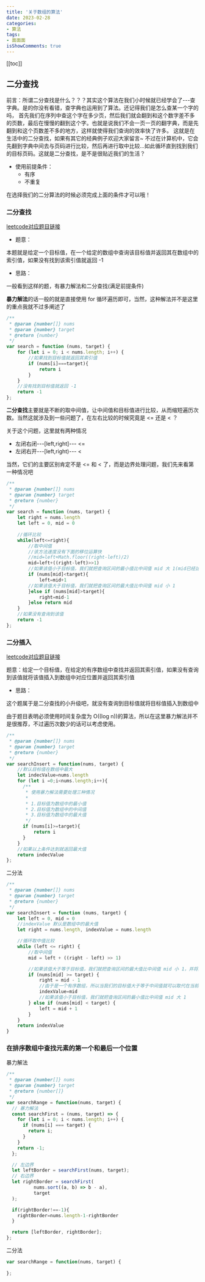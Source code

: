 ```yaml
---
title: '关于数组的算法'
date: 2023-02-28
categories:
- 算法
tags:
- 面面面
isShowComments: true
---
```


[[toc]]

## 二分查找

前言：所谓二分查找是什么？？？其实这个算法在我们小时候就已经学会了---查字典。是的你没有看错，查字典也运用到了算法。还记得我们是怎么查某一个字的吗，
首先我们在序列中查这个字在多少页，然后我们就会翻到和这个数字差不多的页数，最后在慢慢的翻到这个字。也就是说我们不会一页一页的翻字典，而是先翻到和这个页数差不多的地方，这样就使得我们查询的效率快了许多。
这就是在生活中的二分查找，如果有其它的经典例子欢迎大家留言~
不过在计算机中，它会先翻到字典中间去与页码进行比较，然后再进行取中比较...如此循环直到找到我们的目标页码。这就是二分查找，是不是很贴近我们的生活？

* 使用前提条件：
  * 有序
  * 不重复

在选择我们的二分算法的时候必须完成上面的条件才可以哦！

### 二分查找

[leetcode对应题目链接](https://leetcode.cn/problems/binary-search/)

* 题意：

本题就是给定一个目标值，在一个给定的数组中查询该目标值并返回其在数组中的索引值，如果没有找到该索引值就返回 -1

* 思路：

一般看到这样的题，有暴力解法和二分查找(满足前提条件)

**暴力解法**的话一般的就是直接使用 for 循环遍历即可，当然，这种解法并不是这里的重点我就不过多阐述了

```js
/**
 * @param {number[]} nums
 * @param {number} target
 * @return {number}
 */
var search = function (nums, target) {
    for (let i = 0; i < nums.length; i++) {
        //如果找到目标值就返回其索引值
        if (nums[i]===target){
            return i
        }
    }
    //没有找到目标值就返回 -1
    return -1
};
```

**二分查找**主要就是不断的取中间值，让中间值和目标值进行比较，从而缩短遍历次数。当然这就涉及到一些问题了，在左右比较的时候究竟是 <= 还是 < ？

关于这个问题，这里就有两种情况

* 左闭右闭---[left,right]--- <=
* 左闭右开---[left,right)--- <

当然，它们的主要区别肯定不是 <= 和 < 了，而是边界处理问题，我们先来看第一种情况吧

```js
/**
 * @param {number[]} nums
 * @param {number} target
 * @return {number}
 */
var search = function (nums, target) {
    let right = nums.length
    let left = 0, mid = 0
          
    //循环比较
    while(left<=right){
        //取中间值
        //该方法速度没有下面的移位运算快
        //mid=left+Math.floor((right-left)/2)
        mid=left+((right-left)>>1)
        //如果该值小于目标值，我们就把查询区间的最小值比中间值 mid 大 1(mid已经比较过了无需再进行比较) 
        if (nums[mid]<target){
            left=mid+1
        //如果该值大于目标值，我们就把查询区间的最大值比中间值 mid 小 1
        }else if (nums[mid]>target){
            right=mid-1
        }else return mid
    }
    //如果没有查询到该值
    return -1
};
```

### 二分插入

[leetcode对应题目链接](https://leetcode.cn/problems/search-insert-position/)

题意：给定一个目标值，在给定的有序数组中查找并返回其索引值，如果没有查询到该值就将该值插入到数组中对应位置并返回其索引值

* 思路：

这个题属于是二分查找的小升级吧，就没有查询到目标值就将目标值插入到数组中

由于题目表明必须使用时间复杂度为 O((log n))的算法，所以在这里暴力解法并不是很推荐，不过遍历次数少的话可以考虑使用。

```js
/**
 * @param {number[]} nums
 * @param {number} target
 * @return {number}
 */
var searchInsert = function(nums, target) {
    //默认目标值在数组中最大
    let indecValue=nums.length
    for (let i =0;i<nums.length;i++){
      /**
       * 使用暴力解法需要处理三种情况
       * 
       * 1.目标值为数组中的最小值
       * 2.目标值为数组中的中间值
       * 3.目标值为数组中的最大值
       */
      if (nums[i]>=target){
          return i
      }
    }
    //如果以上条件达到就返回最大值
    return indecValue
};
```

二分法

```js
/**
 * @param {number[]} nums
 * @param {number} target
 * @return {number}
 */
var searchInsert = function (nums, target) {
    let left = 0, mid = 0
    //indexValue 默认是数组中的最大值
    let right = nums.length, indexValue = nums.length

    //循环取中值比较
    while (left <= right) {
        //取中间值
        mid = left + ((right - left) >> 1)

        //如果该值大于等于目标值，我们就把查询区间的最大值比中间值 mid 小 1，并将索引号赋值给 idnexValue
        if (nums[mid] >= target) {
            right = mid - 1
            //由于是一个有序数组，所以当我们的目标值大于等于中间值就可以取代在当前位置的值，而被取代后的值就想后移一位
            indexValue=mid
            //如果该值小于目标值，我们就把查询区间的最小值比中间值 mid 大 1
        } else if (nums[mid] < target) {
            left = mid + 1
        }
    }
    return indexValue
}
```

### 在排序数组中查找元素的第一个和最后一个位置

暴力解法

```js
/**
 * @param {number[]} nums
 * @param {number} target
 * @return {number[]}
 */
var searchRange = function(nums, target) {
  // 暴力解法
  const searchFirst = (nums, target) => {
    for (let i = 0; i < nums.length; i++) {
      if (nums[i] === target) {
        return i;
      }
    }
    return -1;
  };

  // 左边界
  let leftBorder = searchFirst(nums, target);
  // 右边界
  let rightBorder = searchFirst(
          nums.sort((a, b) => b - a),
          target
  );

  if(rightBorder!==-1){
    rightBorder=nums.length-1-rightBorder
  }

  return [leftBorder, rightBorder];
};
```

二分法

```js
var searchRange = function(nums, target) {
  
};
```

<reward/>
